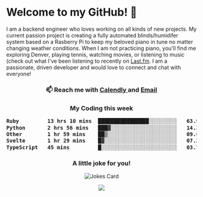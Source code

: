 <h1> Welcome to my GitHub! 👋 </h1>


  I am a backend engineer who loves working on all kinds of new projects. My current passion project is creating a fully automated blinds/humidifer system based on a Rasberry Pi to keep my beloved piano in tune no matter changing weather conditions. When I am not practicing piano, you'll find me exploring Denver, playing tennis, watching movies, or listening to music (check out what I've been listening to recently on [Last.fm](https://www.last.fm/user/mballa000). I am a passionate, driven developer and would love to connect and chat with everyone!

<h3 align = "center"> 📫 Reach me with <a href = "https://calendly.com/msbrandt00/30min"> Calendly </a> and <a href="mailto:msbrandt00@gmail.com">Email</a> 
 </h3>


 
<div align = "center"
[![Anurag's GitHub stats](https://github-readme-stats.vercel.app/api?username=mbrandt00)](https://github.com/anuraghazra/github-readme-stats)
          </div>
<h3 align="center">
  My Coding this week
<!--START_SECTION:waka-->

```txt
Ruby         13 hrs 10 mins  ████████████████░░░░░░░░░   63.91 %
Python       2 hrs 56 mins   ███▓░░░░░░░░░░░░░░░░░░░░░   14.31 %
Other        1 hr 59 mins    ██▒░░░░░░░░░░░░░░░░░░░░░░   09.67 %
Svelte       1 hr 29 mins    █▓░░░░░░░░░░░░░░░░░░░░░░░   07.26 %
TypeScript   45 mins         █░░░░░░░░░░░░░░░░░░░░░░░░   03.70 %
```

<!--END_SECTION:waka-->

### A little joke for you!

![Jokes Card](https://readme-jokes.vercel.app/api?hideBorder)

<a href="https://www.linkedin.com/in/mbrandt00/"><img src="https://img.shields.io/badge/linkedin-%230077B5.svg?&style=for-the-badge&logo=linkedin&logoColor=white" /></a>
